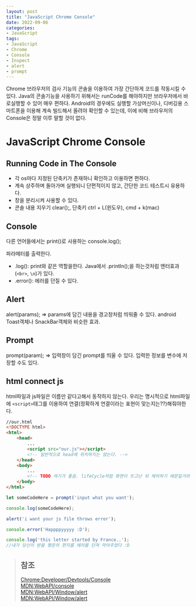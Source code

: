 ```yaml
---
layout: post
title: "JavaScript Chrome Console"
date: 2022-09-06
categories:
- JavaScript
tags:
- JavaScript
- Chrome
- Console
- Inspect
- alert
- prompt
---
```


Chrome 브라우저의 검사 기능의 콘솔을 이용하여 가장 간단하게 코드를 작동시킬 수 있다. Java의 콘솔기능을 사용하기 위해서는 runCode를 해야하지만 브라우저에서 바로실행할 수 있어 매우 편하다. Android의 경우에도 실행할 가상머신이나, 디버깅용 스마트폰을 이용해 계속 빌드해서 올려야 확인할 수 있는데, 이에 비해 브라우저의 Console은 정말 이루 말할 것이 없다.

# JavaScript Chrome Console

## Running Code in The Console

- 각 os마다 지정된 단축키가 존재하니 확인하고 이용하면 편하다.
- 계속 상주하며 돌아가며 실행되니 단편적이지 않고, 간단한 코드 테스트시 유용하다.
- 창을 분리시켜 사용할 수 있다.
- 콘솔 내용 지우기 clear();, 단축키 ctrl + L(윈도우), cmd + k(mac)

## Console

다른 언어들에서는 print()로 사용하는 console.log();

파라메터를 출력한다.

- .log(): print와 같은 역할을한다. Java에서 .println();을 하는것처럼 엔터효과(`<br>`, `\n`)가 있다.
- .error(): 에러를 던질 수 있다.

## Alert

alert(params); => params에 담긴 내용을 경고창처럼 띄워줄 수 있다. android Toast객체나 SnackBar객체와 비슷한 효과.

## Prompt

prompt(param); => 입력창이 담긴 prompt를 띄울 수 있다. 입력한 정보를 변수에 저장할 수도 있다.

## html connect js

html파일과 js파일은 이름만 같다고해서 동작하지 않는다. 우리는 명시적으로 html파일에 `<script>`태그를 이용하여 연결(정확하게 연결이라는 표현이 맞는지는??)해줘야한다.

```html
//our.html
<!DOCTYPE html>
<html>
    <head>
        ...
        <script src="our.js"></script> 
        <!-- 일반적으로 head에 위치하지는 않는다. -->
    </head>
    <body>
        ...
        <!-- TODO 여기가 좋음. lifeCycle처럼 화면이 뜨고난 뒤 제어하기 때문일거라 예상-->
    </body>
</html>
```

```javascript
let someCodeHere = prompt('input what you want');

console.log(someCodeHere);

alert('i want your js file throws error');

console.error('Happppyyyyy :D');

console.log('this letter started by France..');
//내가 당신이 받을 행운의 편지를 에러를 던져 막아주었다 :D
```

> ## 참조
> [Chrome:Developer/Devtools/Console](https://developer.chrome.com/docs/devtools/console/)   
> [MDN:WebAPI/console](https://developer.mozilla.org/ko/docs/Web/API/console)   
> [MDN:WebAPI/Window/alert](https://developer.mozilla.org/ko/docs/Web/API/Window/alert)   
> [MDN:WebAPI/Window/alert](https://developer.mozilla.org/ko/docs/Web/API/Window/prompt)
